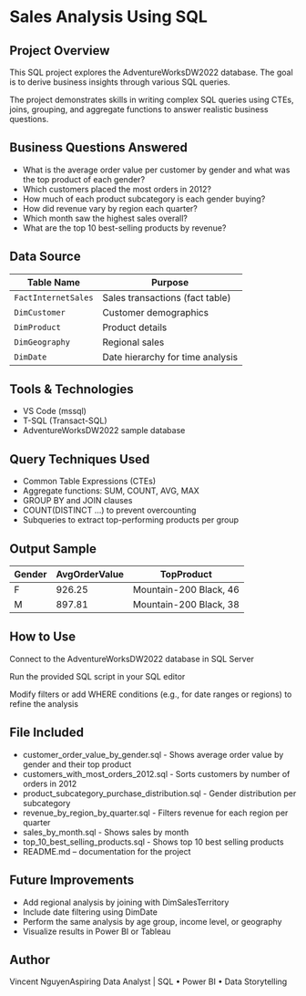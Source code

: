 # Sales Analysis Using SQL

## Project Overview

This SQL project explores the AdventureWorksDW2022 database. The goal is to derive business insights through various SQL queries.

The project demonstrates skills in writing complex SQL queries using CTEs, joins, grouping, and aggregate functions to answer realistic business questions.

## Business Questions Answered

* What is the average order value per customer by gender and what was the top product of each gender?
* Which customers placed the most orders in 2012?
* How much of each product subcategory is each gender buying?
* How did revenue vary by region each quarter?
* Which month saw the highest sales overall?
* What are the top 10 best-selling products by revenue?

## Data Source

| Table Name             | Purpose                            |
|------------------------|------------------------------------|
| `FactInternetSales`    | Sales transactions (fact table)    |
| `DimCustomer`          | Customer demographics              |
| `DimProduct`           | Product details                    |
| `DimGeography`         | Regional sales                     |
| `DimDate`              | Date hierarchy for time analysis   |

## Tools & Technologies

* VS Code (mssql)
* T-SQL (Transact-SQL)
* AdventureWorksDW2022 sample database

## Query Techniques Used

* Common Table Expressions (CTEs)
* Aggregate functions: SUM, COUNT, AVG, MAX
* GROUP BY and JOIN clauses
* COUNT(DISTINCT ...) to prevent overcounting
* Subqueries to extract top-performing products per group

## Output Sample

| Gender                 | AvgOrderValue                      | TopProduct                      |
|------------------------|------------------------------------|---------------------------------|
| F                      | 926.25                             | Mountain-200 Black, 46          |
| M                      | 897.81                             | Mountain-200 Black, 38          |

## How to Use

Connect to the AdventureWorksDW2022 database in SQL Server

Run the provided SQL script in your SQL editor

Modify filters or add WHERE conditions (e.g., for date ranges or regions) to refine the analysis

## File Included

* customer_order_value_by_gender.sql - Shows average order value by gender and their top product
* customers_with_most_orders_2012.sql - Sorts customers by number of orders in 2012
* product_subcategory_purchase_distribution.sql - Gender distribution per subcategory 
* revenue_by_region_by_quarter.sql - Filters revenue for each region per quarter
* sales_by_month.sql - Shows sales by month
* top_10_best_selling_products.sql - Shows top 10 best selling products
* README.md – documentation for the project

## Future Improvements

* Add regional analysis by joining with DimSalesTerritory
* Include date filtering using DimDate
* Perform the same analysis by age group, income level, or geography
* Visualize results in Power BI or Tableau

## Author

Vincent NguyenAspiring Data Analyst | SQL • Power BI • Data Storytelling


